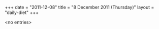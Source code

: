 +++
date = "2011-12-08"
title = "8 December 2011 (Thursday)"
layout = "daily-diet"
+++


\<no entries\>
